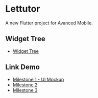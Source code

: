 # Lettutor

A new Flutter project for Avanced Mobile.

## Widget Tree
- [Widget Tree](https://drive.google.com/file/d/13eOl5MLjpgTSAiGDcXH7FiO93gZsMOeM/view)

## Link Demo

- [Milestone 1 - UI Mockup](https://www.youtube.com/watch?v=1UYMa3OMwB8)
- [Milestone 2](https://www.youtube.com/watch?v=Bo9KJPMUONw)
- [Milestone 3](https://www.youtube.com/watch?v=-wfzwKZbjo8)
## 

